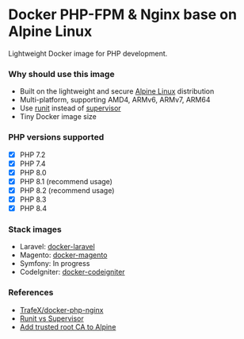 # Docker PHP-FPM & Nginx base on Alpine Linux

Lightweight Docker image for PHP development.

### Why should use this image

- Built on the lightweight and
  secure [Alpine Linux](https://www.alpinelinux.org/) distribution
- Multi-platform, supporting AMD4, ARMv6, ARMv7, ARM64
- Use [runit](http://smarden.org/runit/) instead
  of [supervisor](http://supervisord.org/)
- Tiny Docker image size

### PHP versions supported

- [x] PHP 7.2
- [x] PHP 7.4
- [x] PHP 8.0
- [x] PHP 8.1 (recommend usage)
- [x] PHP 8.2 (recommend usage)
- [x] PHP 8.3
- [x] PHP 8.4

### Stack images

- Laravel: [docker-laravel](https://github.com/pnlinh/docker-laravel)
- Magento: [docker-magento](https://github.com/pnlinh/docker-magento)
- Symfony: In progress
- CodeIgniter: [docker-codeigniter](https://github.com/pnlinh/docker-codeigniter)

### References

- [TrafeX/docker-php-nginx](https://github.com/TrafeX/docker-php-nginx)
- [Runit vs Supervisor](https://bolshov.online/docker/2020/11/18/runit-vs-supervisor)
- [Add trusted root CA to Alpine](https://stackoverflow.com/questions/67231714/how-to-add-trusted-root-ca-to-docker-alpine/67232164#67232164)
